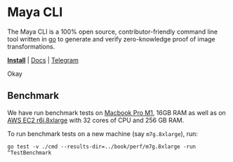 # Maya CLI

The Maya CLI is a 100% open source, contributor-friendly command line tool written in [go](https://go.dev/doc/install) to generate and verify zero-knowledge proof of image transformations.

**[Install](https://docs.mayalabs.tech/install.md)**
| [Docs](https://docs.mayalabs.tech)
| [Telegram](https://t.me/+hM1lNjgLFRdjMGE1)

Okay

## Benchmark

We have run benchmark tests on [Macbook Pro M1](https://www.apple.com/in/shop/buy-mac/macbook-pro/16-inch-macbook-pro), 16GB RAM as well as 
on [AWS EC2 r6i.8xlarge](https://aws.amazon.com/ec2/instance-types/r6i/) with 32 cores of CPU and 256 GB RAM.

To run benchmark tests on a new machine (say `m7g.8xlarge`), run:
```shell
go test -v ./cmd --results-dir=../book/perf/m7g.8xlarge -run ^TestBenchmark
```
